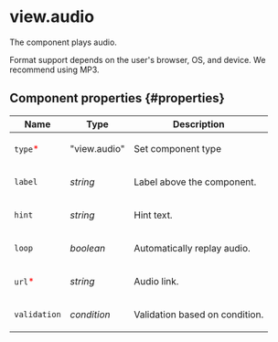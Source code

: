 # view.audio

The component plays audio.

Format support depends on the user's browser, OS, and device. We recommend using MP3.

## Component properties {#properties}

| Name                                     | Type         | Description                           |
| ---------------------------------------- | ------------ | ------------------------------------- |
| `type`<span style="color: red">\*</span> | "view.audio" | <p>Set component type</p>             |
| `label`                                  | _string_     | <p>Label above the component.</p>     |
| `hint`                                   | _string_     | <p>Hint text.</p>                     |
| `loop`                                   | _boolean_    | <p>Automatically replay audio.</p>    |
| `url`<span style="color: red">\*</span>  | _string_     | <p>Audio link.</p>                    |
| `validation`                             | _condition_  | <p>Validation based on condition.</p> |
